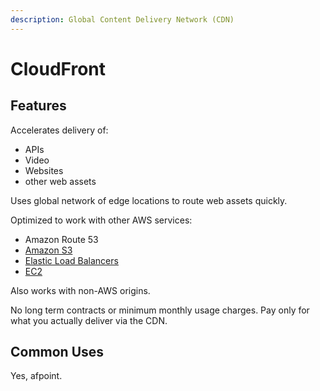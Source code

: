 ```yaml
---
description: Global Content Delivery Network (CDN)
---
```


# CloudFront

## Features

Accelerates delivery of:

* APIs
* Video
* Websites 
* other web assets

Uses global network of edge locations to route web assets quickly.

Optimized to work with other AWS services:

* Amazon Route 53
* [Amazon S3](untitled.md)
* [Elastic Load Balancers](../servers/load-balancers.md) 
* [EC2](../servers/server-fleets.md)

Also works with non-AWS origins.

No long term contracts or minimum monthly usage charges. Pay only for what you actually deliver via the CDN.

## Common Uses

Yes, afpoint.



